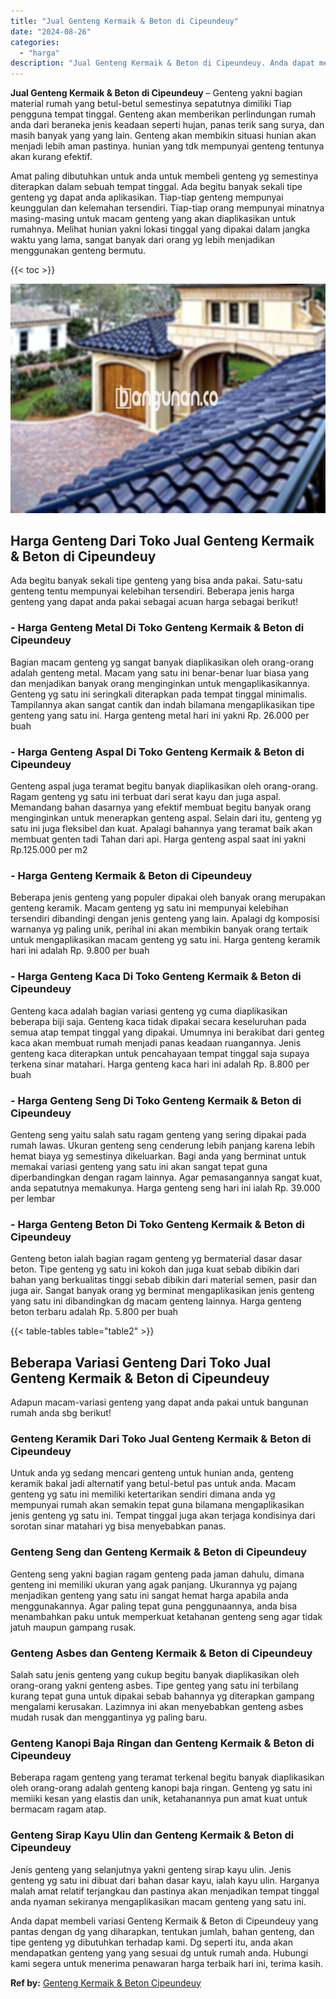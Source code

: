 ```yaml
---
title: "Jual Genteng Kermaik & Beton di Cipeundeuy"
date: "2024-08-26"
categories: 
  - "harga"
description: "Jual Genteng Kermaik & Beton di Cipeundeuy. Anda dapat membeli variasi Genteng Kermaik & Beton di Cipeundeuy yang pantas dengan dg yang diharapkan, tentukan..."
---
```


**Jual Genteng Kermaik & Beton di Cipeundeuy** – Genteng yakni bagian material rumah yang betul-betul semestinya sepatutnya dimiliki Tiap pengguna tempat tinggal. Genteng akan memberikan perlindungan rumah anda dari beraneka jenis keadaan seperti hujan, panas terik sang surya, dan masih banyak yang yang lain. Genteng akan membikin situasi hunian akan menjadi lebih aman pastinya. hunian yang tdk mempunyai genteng tentunya akan kurang efektif.

Amat paling dibutuhkan untuk anda untuk membeli genteng yg semestinya diterapkan dalam sebuah tempat tinggal. Ada begitu banyak sekali tipe genteng yg dapat anda aplikasikan. Tiap-tiap genteng mempunyai keunggulan dan kelemahan tersendiri. Tiap-tiap orang mempunyai minatnya masing-masing untuk macam genteng yang akan diaplikasikan untuk rumahnya. Melihat hunian yakni lokasi tinggal yang dipakai dalam jangka waktu yang lama, sangat banyak dari orang yg lebih menjadikan menggunakan genteng bermutu.

{{< toc >}}

![Jual Genteng Kermaik & Beton di Cipeundeuy](/images/genteng-minimalis-murah21.png)

## Harga Genteng Dari Toko Jual Genteng Kermaik & Beton di Cipeundeuy

Ada begitu banyak sekali tipe genteng yang bisa anda pakai. Satu-satu genteng tentu mempunyai kelebihan tersendiri. Beberapa jenis harga genteng yang dapat anda pakai sebagai acuan harga sebagai berikut!

### \- Harga Genteng Metal Di Toko Genteng Kermaik & Beton di Cipeundeuy

Bagian macam genteng yg sangat banyak diaplikasikan oleh orang-orang adalah genteng metal. Macam yang satu ini benar-benar luar biasa yang dan menjadikan banyak orang menginginkan untuk mengaplikasikannya. Genteng yg satu ini seringkali diterapkan pada tempat tinggal minimalis. Tampilannya akan sangat cantik dan indah bilamana mengaplikasikan tipe genteng yang satu ini. Harga genteng metal hari ini yakni Rp. 26.000 per buah

### \- Harga Genteng Aspal Di Toko Genteng Kermaik & Beton di Cipeundeuy

Genteng aspal juga teramat begitu banyak diaplikasikan oleh orang-orang. Ragam genteng yg satu ini terbuat dari serat kayu dan juga aspal. Memandang bahan dasarnya yang efektif membuat begitu banyak orang menginginkan untuk menerapkan genteng aspal. Selain dari itu, genteng yg satu ini juga fleksibel dan kuat. Apalagi bahannya yang teramat baik akan membuat genten tadi Tahan dari api. Harga genteng aspal saat ini yakni Rp.125.000 per m2

### \- Harga Genteng Kermaik & Beton di Cipeundeuy

Beberapa jenis genteng yang populer dipakai oleh banyak orang merupakan genteng keramik. Macam genteng yg satu ini mempunyai kelebihan tersendiri dibandingi dengan jenis genteng yang lain. Apalagi dg komposisi warnanya yg paling unik, perihal ini akan membikin banyak orang tertaik untuk mengaplikasikan macam genteng yg satu ini. Harga genteng keramik hari ini adalah Rp. 9.800 per buah

### \- Harga Genteng Kaca Di Toko Genteng Kermaik & Beton di Cipeundeuy

Genteng kaca adalah bagian variasi genteng yg cuma diaplikasikan beberapa biji saja. Genteng kaca tidak dipakai secara keseluruhan pada semua atap tempat tinggal yang dipakai. Umumnya ini berakibat dari genteg kaca akan membuat rumah menjadi panas keadaan ruangannya. Jenis genteng kaca diterapkan untuk pencahayaan tempat tinggal saja supaya terkena sinar matahari. Harga genteng kaca hari ini adalah Rp. 8.800 per buah

### \- Harga Genteng Seng Di Toko Genteng Kermaik & Beton di Cipeundeuy

Genteng seng yaitu salah satu ragam genteng yang sering dipakai pada rumah lawas. Ukuran genteng seng cenderung lebih panjang karena lebih hemat biaya yg semestinya dikeluarkan. Bagi anda yang berminat untuk memakai variasi genteng yang satu ini akan sangat tepat guna diperbandingkan dengan ragam lainnya. Agar pemasangannya sangat kuat, anda sepatutnya memakunya. Harga genteng seng hari ini ialah Rp. 39.000 per lembar

### \- Harga Genteng Beton Di Toko Genteng Kermaik & Beton di Cipeundeuy

Genteng beton ialah bagian ragam genteng yg bermaterial dasar dasar beton. Tipe genteng yg satu ini kokoh dan juga kuat sebab dibikin dari bahan yang berkualitas tinggi sebab dibikin dari material semen, pasir dan juga air. Sangat banyak orang yg berminat mengaplikasikan jenis genteng yang satu ini dibandingkan dg macam genteng lainnya. Harga genteng beton terbaru adalah Rp. 5.800 per buah

{{< table-tables table="table2" >}}

## Beberapa Variasi Genteng Dari Toko Jual Genteng Kermaik & Beton di Cipeundeuy

Adapun macam-variasi genteng yang dapat anda pakai untuk bangunan rumah anda sbg berikut!

### Genteng Keramik Dari Toko Jual Genteng Kermaik & Beton di Cipeundeuy

Untuk anda yg sedang mencari genteng untuk hunian anda, genteng keramik bakal jadi alternatif yang betul-betul pas untuk anda. Macam genteng yg satu ini memiliki ketertarikan sendiri dimana anda yg mempunyai rumah akan semakin tepat guna bilamana mengaplikasikan jenis genteng yg satu ini. Tempat tinggal juga akan terjaga kondisinya dari sorotan sinar matahari yg bisa menyebabkan panas.

### Genteng Seng dan Genteng Kermaik & Beton di Cipeundeuy

Genteng seng yakni bagian ragam genteng pada jaman dahulu, dimana genteng ini memiliki ukuran yang agak panjang. Ukurannya yg pajang menjadikan genteng yang satu ini sangat hemat harga apabila anda menggunakannya. Agar paling tepat guna penggunaannya, anda bisa menambahkan paku untuk memperkuat ketahanan genteng seng agar tidak jatuh maupun gampang rusak.

### Genteng Asbes dan Genteng Kermaik & Beton di Cipeundeuy

Salah satu jenis genteng yang cukup begitu banyak diaplikasikan oleh orang-orang yakni genteng asbes. Tipe genteg yang satu ini terbilang kurang tepat guna untuk dipakai sebab bahannya yg diterapkan gampang mengalami kerusakan. Lazimnya ini akan menyebabkan genteng asbes mudah rusak dan menggantinya yg paling baru.

### Genteng Kanopi Baja Ringan dan Genteng Kermaik & Beton di Cipeundeuy

Beberapa ragam genteng yang teramat terkenal begitu banyak diaplikasikan oleh orang-orang adalah genteng kanopi baja ringan. Genteng yg satu ini memiiki kesan yang elastis dan unik, ketahanannya pun amat kuat untuk bermacam ragam atap.

### Genteng Sirap Kayu Ulin dan Genteng Kermaik & Beton di Cipeundeuy

Jenis genteng yang selanjutnya yakni genteng sirap kayu ulin. Jenis genteng yg satu ini dibuat dari bahan dasar kayu, ialah kayu ulin. Harganya malah amat relatif terjangkau dan pastinya akan menjadikan tempat tinggal anda nyaman sekiranya mengaplikasikan macam genteng yang satu ini.

Anda dapat membeli variasi Genteng Kermaik & Beton di Cipeundeuy yang pantas dengan dg yang diharapkan, tentukan jumlah, bahan genteng, dan tipe genteng yg dibutuhkan terhadap kami. Dg seperti itu, anda akan mendapatkan genteng yang yang sesuai dg untuk rumah anda. Hubungi kami segera untuk menerima penawaran harga terbaik hari ini, terima kasih.

**Ref by:**  [Genteng Kermaik & Beton  Cipeundeuy](https://id.wikipedia.org/wiki/Genteng)
